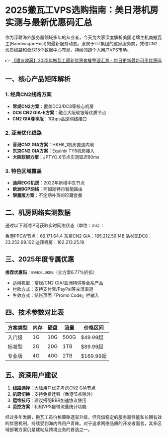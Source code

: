 # 2025搬瓦工VPS选购指南：美日港机房实测与最新优惠码汇总

作为深耕海外服务器领域多年的从业者，今天为大家深度解析美国老牌主机商搬瓦工(BandwagonHost)的最新服务动态。隶属于IT7集团的这家服务商，凭借CN2优质线路和全球15个数据中心布局，持续领跑个人用户VPS市场。

👉 [【建议收藏】2025年搬瓦工最新优惠套餐整理汇总 - 每日更新最新可用优惠码](https://bit.ly/banwagon)

## 一、核心产品矩阵解析

### 1. 经典CN2线路方案
- **常规CN2方案**：覆盖DC3/DC8等核心机房
- **DC6 CN2 GIA-E方案**：融合大阪软银等优质节点
- **CN2 GIA尊享版**：1Gbps高速网络接口

### 2. 亚洲优化线路
- **香港CN2 GIA方案**：HKHK_1机房直连内地
- **东京CN2 GIA方案**：Equinix TY8机房接入
- **大阪软银方案**：JPTYO_6节点实测延迟80ms

### 3. 特色区域覆盖
- **迪拜ECO机房**：2022年新增中东节点
- **欧洲BGP网络**：阿姆斯特丹智能路由
- **限量版方案**：不定期补货的珍藏套餐

## 二、机房网络实测数据
通过以下测试IP可获取实时网络状态（单位：ms）：

香港PPCW节点：69.171.64.4
东京CN2 GIA：185.212.59.148
洛杉矶DC8：23.252.99.102
迪拜机房：162.213.25.19

## 三、2025年度专属优惠
**推荐优惠码**：`BWHCGLUKKB`（全方案6.77%折扣）
- 适用机型：常规/CN2 GIA/亚洲特供等全系产品
- 付款方式：支持支付宝/PayPal等主流渠道
- 生效方式：结账页面「Promo Code」栏输入

## 四、技术参数对比表
| 方案类型 | 内存 | 硬盘 | 流量 | 价格区间 |
|---------|------|------|------|----------|
| 入门级 | 1G | 10G | 500G | $49.99起 |
| 标准型 | 2G | 20G | 1TB | $89.99起 |
| 专业版 | 4G | 40G | 2TB | $169.99起 |

## 五、资深用户建议
1. **线路选择**：大陆用户优先考虑CN2 GIA节点
2. **机房切换**：支持免费迁移（香港节点除外）
3. **运维技巧**：建议搭配BBR加速协议使用
4. **监控方案**：利用VPS自带流量统计功能

经过多年发展，搬瓦工虽价格策略逐渐升级，但凭借稳定的服务器性能和长期有效的优惠机制，持续受到海内外用户青睐。对于追求网络品质的开发者而言，其多区域部署方案仍是建站及跨境业务的首选之一。
